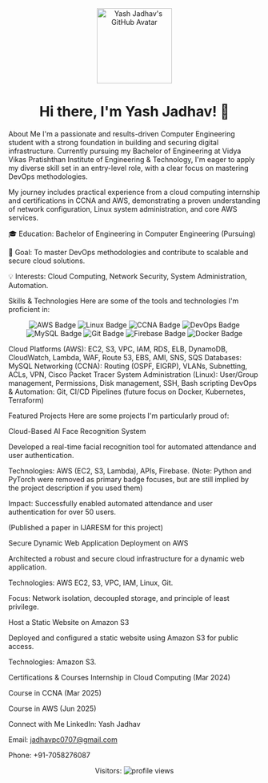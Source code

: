 <div align="center">
<img src="https://www.google.com/search?q=https://avatars.githubusercontent.com/u/YOUR-GITHUB-ID%3Fv%3D4" width="150px" alt="Yash Jadhav's GitHub Avatar"/>
<h1>Hi there, I'm Yash Jadhav! 👋</h1>
</div>

About Me
I'm a passionate and results-driven Computer Engineering student with a strong foundation in building and securing digital infrastructure. Currently pursuing my Bachelor of Engineering at Vidya Vikas Pratishthan Institute of Engineering & Technology, I'm eager to apply my diverse skill set in an entry-level role, with a clear focus on mastering DevOps methodologies.

My journey includes practical experience from a cloud computing internship and certifications in CCNA and AWS, demonstrating a proven understanding of network configuration, Linux system administration, and core AWS services.

🎓 Education: Bachelor of Engineering in Computer Engineering (Pursuing)

🚀 Goal: To master DevOps methodologies and contribute to scalable and secure cloud solutions.

💡 Interests: Cloud Computing, Network Security, System Administration, Automation.

Skills & Technologies
Here are some of the tools and technologies I'm proficient in:

<p align="center">
<img src="https://www.google.com/search?q=https://img.shields.io/badge/AWS-232F3E%3Fstyle%3Dfor-the-badge%26logo%3Damazon-aws%26logoColor%3Dwhite" alt="AWS Badge"/>
<img src="https://img.shields.io/badge/Linux-FCC624?style=for-the-badge&logo=linux&logoColor=black" alt="Linux Badge"/>
<img src="https://www.google.com/search?q=https://img.shields.io/badge/CCNA-0078D4%3Fstyle%3Dfor-the-badge%26logo%3Dcisco%26logoColor%3Dwhite" alt="CCNA Badge"/>
<img src="https://www.google.com/search?q=https://img.shields.io/badge/DevOps-0078D4%3Fstyle%3Dfor-the-badge%26logo%3Dazuredevops%26logoColor%3Dwhite" alt="DevOps Badge"/>
<img src="https://img.shields.io/badge/MySQL-4479A1?style=for-the-badge&logo=mysql&logoColor=white" alt="MySQL Badge"/>
<img src="https://www.google.com/search?q=https://img.shields.io/badge/Git-F05032%3Fstyle%3Dfor-the-badge%26logo%3Dgit%26logoColor%3Dwhite" alt="Git Badge"/>
<img src="https://www.google.com/search?q=https://img.shields.io/badge/Firebase-FFCA28%3Fstyle%3Dfor-the-badge%26logo%3Dfirebase%26logoColor%3Dblack" alt="Firebase Badge"/>
<img src="https://www.google.com/search?q=https://img.shields.io/badge/Docker-2496ED%3Fstyle%3Dfor-the-badge%26logo%3Ddocker%26logoColor%3Dwhite" alt="Docker Badge"/>
</p>

Cloud Platforms (AWS): EC2, S3, VPC, IAM, RDS, ELB, DynamoDB, CloudWatch, Lambda, WAF, Route 53, EBS, AMI, SNS, SQS
Databases: MySQL
Networking (CCNA): Routing (OSPF, EIGRP), VLANs, Subnetting, ACLs, VPN, Cisco Packet Tracer
System Administration (Linux): User/Group management, Permissions, Disk management, SSH, Bash scripting
DevOps & Automation: Git, CI/CD Pipelines (future focus on Docker, Kubernetes, Terraform)

Featured Projects
Here are some projects I'm particularly proud of:

Cloud-Based AI Face Recognition System

Developed a real-time facial recognition tool for automated attendance and user authentication.

Technologies: AWS (EC2, S3, Lambda), APIs, Firebase. (Note: Python and PyTorch were removed as primary badge focuses, but are still implied by the project description if you used them)

Impact: Successfully enabled automated attendance and user authentication for over 50 users.

(Published a paper in IJARESM for this project)

Secure Dynamic Web Application Deployment on AWS

Architected a robust and secure cloud infrastructure for a dynamic web application.

Technologies: AWS EC2, S3, VPC, IAM, Linux, Git.

Focus: Network isolation, decoupled storage, and principle of least privilege.

Host a Static Website on Amazon S3

Deployed and configured a static website using Amazon S3 for public access.

Technologies: Amazon S3.

Certifications & Courses
Internship in Cloud Computing (Mar 2024)

Course in CCNA (Mar 2025)

Course in AWS (Jun 2025)

Connect with Me
LinkedIn: Yash Jadhav

Email: jadhavpc0707@gmail.com

Phone: +91-7058276087

<div align="center">
Visitors: <img src="https://www.google.com/search?q=https://profile-counter.glitch.me/YOUR-GITHUB-USERNAME/count.svg" alt="profile views"/>
</div>

